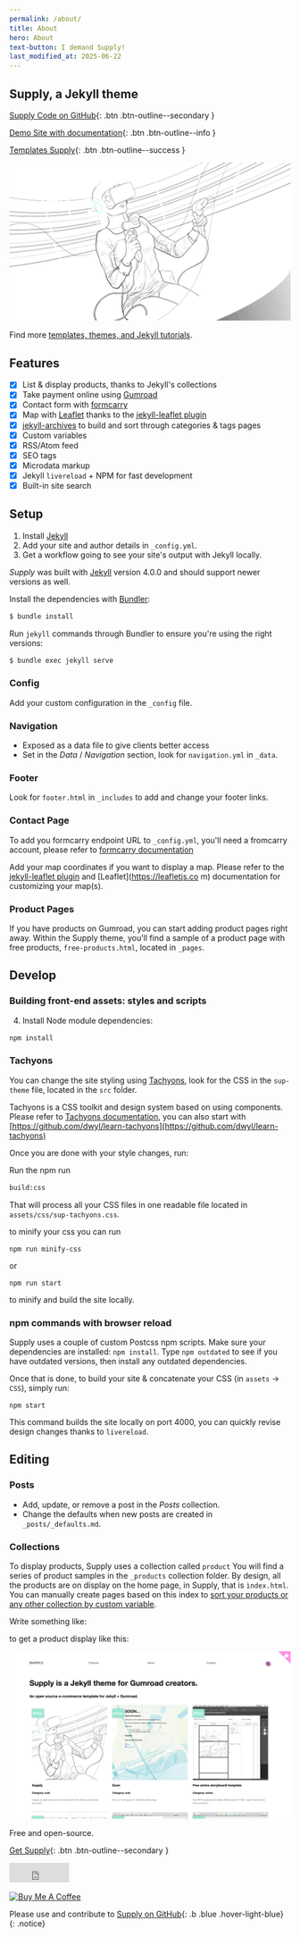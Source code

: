 ```yaml
---
permalink: /about/
title: About
hero: About
text-button: I demand Supply!
last_modified_at: 2025-06-22
---
```

## Supply, a Jekyll theme

[Supply Code on GitHub](https://github.com/YJPL/Supply/){: .btn .btn-outline--secondary }

[Demo Site with documentation](/){: .btn .btn-outline--info }

[Templates Supply](https://templates.supply){: .btn .btn-outline--success }


<a href="https://gum.co/supply" class="no-underline pv2 grow db"><img class="w-100" src="/images/templates/jekyll/Supply-temp.png"></a>

Find more [templates, themes, and Jekyll tutorials](https://jekyllrb.com/resources/).

## Features

- [x] List & display products, thanks to Jekyll's collections
- [x] Take payment online using [Gumroad](https://gumroad.com)
- [x] Contact form with [formcarry](https://www.formcarry.com)
- [x] Map with [Leaflet](https://leafletjs.com "Leaflet is the leading open-source JavaScript library for mobile-friendly interactive maps.") thanks to the [jekyll-leaflet plugin](https://github.com/DavidJVitale/jekyll-leaflet)
- [x] [jekyll-archives](https://github.com/jekyll/jekyll-archives) to build and sort through categories & tags pages
- [x] Custom variables
- [x] RSS/Atom feed
- [x] SEO tags
- [x] Microdata markup
- [x] Jekyll `livereload` + NPM for fast development
- [x] Built-in site search

## Setup

1. Install [Jekyll](https://jekyllrb.com/docs/installation/)
2. Add your site and author details in `_config.yml`.
3. Get a workflow going to see your site's output with Jekyll locally.

*Supply* was built with [Jekyll](http://jekyllrb.com/) version 4.0.0 and should support newer versions as well.

Install the dependencies with [Bundler](http://bundler.io/):

~~~bash
$ bundle install
~~~

Run `jekyll` commands through Bundler to ensure you're using the right versions:

~~~bash
$ bundle exec jekyll serve
~~~

### Config
Add your custom configuration in the ```_config``` file.

### Navigation

* Exposed as a data file to give clients better access
* Set in the *Data* / *Navigation* section, look for ```navigation.yml``` in  ```_data```.

### Footer
Look for ```footer.html``` in ```_includes``` to add and change your footer links.

### Contact Page
To add you formcarry endpoint URL to `_config.yml`, you'll need a fromcarry account, please refer to [formcarry documentation](https://formcarry.com/documentation/getting-started)

Add your map coordinates if you want to display a map. Please refer to the [jekyll-leaflet plugin](https://davidjvitale.com/tech/jekyll-leaflet/getting-started/) and [Leaflet](https://leafletjs.co
  m) documentation for customizing your map(s).

### Product Pages
If you have products on Gumroad, you can start adding product pages right away. Within the Supply theme, you'll find a sample of a product page with free products, ```free-products.html```, located in ```_pages```.


## Develop

### Building front-end assets: styles and scripts

4. Install Node module dependencies:

~~~bash
npm install
~~~


### Tachyons

You can change the site styling using [Tachyons](http://tachyons.io), look for the CSS in the `sup-theme` file, located in the `src` folder.

Tachyons is a CSS toolkit and design system based on using components. Please refer to [Tachyons documentation](http://tachyons.io/docs/), you can also start with [https://github.com/dwyl/learn-tachyons](https://github.com/dwyl/learn-tachyons)

Once you are done with your style changes, run:

Run the npm run 
~~~bash
build:css
~~~

That will process all your CSS files in one readable file located in `assets/css/sup-tachyons.css`. 

to minify your css you can run 

```
npm run minify-css
```

or 

```
npm run start
```

to minify and build the site locally.


### npm commands with browser reload

Supply uses a couple of custom Postcss npm scripts. Make sure your dependencies are installed: `npm install`. Type `npm outdated` to see if you have outdated versions, then install any outdated dependencies.

Once that is done, to build your site & concatenate your CSS (in `assets` -> `CSS`), simply run:

```
npm start
```

This command builds the site locally on port 4000, you can quickly revise design changes thanks to `livereload`.

## Editing

### Posts

* Add, update, or remove a post in the *Posts* collection.
* Change the defaults when new posts are created in `_posts/_defaults.md`.

### Collections
To display products, Supply uses a collection called ```product```
You will find a series of product samples in the `_products` collection folder. By design, all the products are on display on the home page, in Supply, that is `ìndex.html`.
You can manually create pages based on this index to [sort your products or any other collection by custom variable](/custom-variables/).

Write something like:

to get a product display like this:

<a href="https://gum.co/supply" class="no-underline pv2 grow db"><img class="w-100" src="/images/screenshot.png"></a>

Free and open-source.

[Get Supply](https://github.com/YJPL/Supply/archive/master.zip){: .btn .btn-outline--secondary }

<iframe src="https://github.com/sponsors/YJPL/button" title="Sponsor YJPL" height="35" width="107" style="border: 0;"></iframe>

<a href="https://www.buymeacoffee.com/alternatyves/" target="_blank"><img src="https://www.buymeacoffee.com/assets/img/custom_images/orange_img.png" alt="Buy Me A Coffee" style="height: auto !important;width: auto !important;" ></a>

Please use and contribute to [Supply on GitHub](https://github.com/YJPL/Supply/){: .b .blue .hover-light-blue}
{: .notice}
